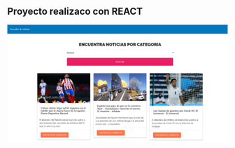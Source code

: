 ## Proyecto realizaco con REACT

![captura](https://github.com/alextello/REACT-noticias-api/blob/master/public/1.png?raw=true)
